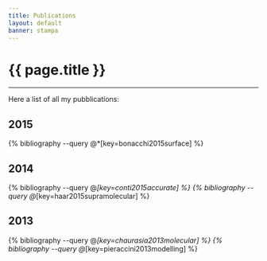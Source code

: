 ```yaml
---
title: Publications
layout: default
banner: stampa
---
```


{{ page.title }}
================
---

Here a list of all my pubblications:

## 2015
{% bibliography --query @*[key=bonacchi2015surface] %}

## 2014
{% bibliography --query @*[key=conti2015accurate] %}
{% bibliography --query @*[key=haar2015supramolecular] %}

## 2013
{% bibliography --query @*[key=chaurasia2013molecular] %}
{% bibliography --query @*[key=pieraccini2013modelling] %}

